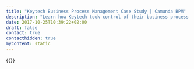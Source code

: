 ```yaml
---
title: "Keytech Business Process Management Case Study | Camunda BPM"
description: "Learn how Keytech took control of their business process automation and improved efficiency in their organization with Camunda. Camunda is the leader for workflow automation based on Java and BPMN 2.0. "
date: 2017-10-25T10:39:22+02:00
draft: false
contact: true
contacthidden: true
mycontent: static
---
```

{{<case-study-single
company="keytech"
companydescription="<p>keytech is one of the leading providers of document management solutions in Germany. Due to the seamless interaction of PLM, DMS and a fully integrated project planning, keytech provides its customers with a full perspective on all relevant company data and business processes. Customers all over the world appreciate the high degree of transparency and the noticeable relief of routine tasks that keytech PLM and DMS offer. </p>"
customerquote="<p><q>Optimal support for business processes has always played an important role in our PLM and DMS solutions. In order to offer our customers a noticeable added value in this area beyond our own workflow engine, we have decided to integrate a BPMN engine into keytech. Seamless integration into our own software was therefore an important criterion. With Camunda, this project can be implemented excellently. Furthermore, we were convinced that with CMMN and DMN case and decision management will be supported. In the past, Camunda has proven in many projects that it can cope well with complex processes. </q></p>-Dr. rer. nat Alfred Heimsoth, Product Manager"
teaser="Improving transparency of business processes in the document management solution industry"
usecase=""
videolink=""
logo="//images.ctfassets.net/vpidbgnakfvf/2YdMiZlVlY62MwEKQUcMCu/39c180f668afee41be831fdc398e611c/keytech.svg"
pdf=""
thumbnail="">}}